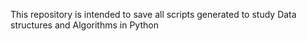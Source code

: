 This repository is intended to save all scripts generated to study Data structures and Algorithms in Python

